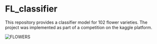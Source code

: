 # FL_classifier
This repository provides a classifier model for 102 flower varieties. The project was implemented as part of a competition on the kaggle platform.

![FLOWERS]('readme.jpg)